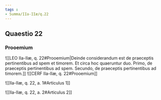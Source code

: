 ```yaml
---
tags : 
- Summa/IIa-IIæ/q.22
---
```


## Quaestio 22

### Prooemium

![[LEO IIa-IIæ, q. 22#Prooemium|Deinde considerandum est de praeceptis pertinentibus ad spem et timorem. Et circa hoc quaeruntur duo. Primo, de praeceptis pertinentibus ad spem. Secundo, de praeceptis pertinentibus ad timorem.]]
![[CERF IIa-IIæ, q. 22#Prooemium]]

![[IIa-IIæ, q. 22, a. 1#Articulus 1]]

![[IIa-IIæ, q. 22, a. 2#Articulus 2]]

